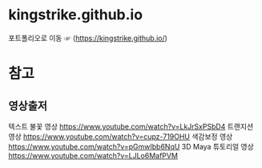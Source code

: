# kingstrike.github.io
포트폴리오로 이동 ☞ (https://kingstrike.github.io/)

# 참고

## 영상출저

텍스트 불꽃 영상
https://www.youtube.com/watch?v=LkJrSxPSbD4
트랜지션 영상
https://www.youtube.com/watch?v=cupz-719OHU
색감보정 영상
https://www.youtube.com/watch?v=pGmwIbb6NqU
3D Maya 튜토리얼 영상
https://www.youtube.com/watch?v=LJLo6MafPVM
